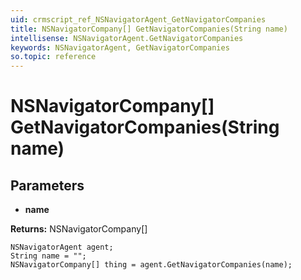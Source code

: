 ```yaml
---
uid: crmscript_ref_NSNavigatorAgent_GetNavigatorCompanies
title: NSNavigatorCompany[] GetNavigatorCompanies(String name)
intellisense: NSNavigatorAgent.GetNavigatorCompanies
keywords: NSNavigatorAgent, GetNavigatorCompanies
so.topic: reference
---
```


# NSNavigatorCompany[] GetNavigatorCompanies(String name)

## Parameters

* **name** 

**Returns:** NSNavigatorCompany[]

```crmscript
NSNavigatorAgent agent;
String name = "";
NSNavigatorCompany[] thing = agent.GetNavigatorCompanies(name);
```
